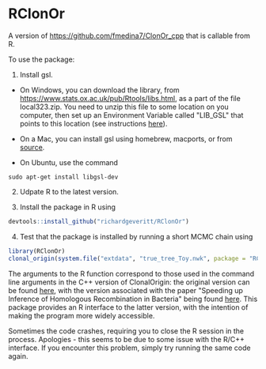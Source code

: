 # RClonOr
A version of https://github.com/fmedina7/ClonOr_cpp that is callable from R.

To use the package:

1. Install gsl.

- On Windows, you can download the library, from https://www.stats.ox.ac.uk/pub/Rtools/libs.html, as a part of the file local323.zip. You need to unzip this file to some location on you computer, then set up an Environment Variable called "LIB_GSL" that points to this location (see instructions [here](https://docs.oracle.com/en/database/oracle/machine-learning/oml4r/1.5.1/oread/creating-and-modifying-environment-variables-on-windows.html)).

- On a Mac, you can install gsl using homebrew, macports, or from [source](https://www.gnu.org/software/gsl/).

- On Ubuntu, use the command

```console
sudo apt-get install libgsl-dev
```

2. Udpate R to the latest version.

3. Install the package in R using

```R
devtools::install_github("richardgeveritt/RClonOr")
```

4. Test that the package is installed by running a short MCMC chain using

```R
library(RClonOr)
clonal_origin(system.file("extdata", "true_tree_Toy.nwk", package = "RClonOr"),system.file("extdata", "simulatedData_Toy.xmfa", package = "RClonOr"),"test_Toy.xml",a="1,1,1,2,2,1,1,1,0,0,0",x=0,y=5000,z=10,D=50,T=10,R=5,m="0.25,100,1")
```

The arguments to the R function correspond to those used in the command line arguments in the C++ version of ClonalOrigin: the original version can be found [here](https://github.com/xavierdidelot/ClonalOrigin), with the version associated with the paper "Speeding up Inference of Homologous Recombination in Bacteria" being found [here](https://github.com/fjmedinaaguayo/ClonOr_cpp). This package provides an R interface to the latter version, with the intention of making the program more widely accessible.

Sometimes the code crashes, requiring you to close the R session in the process. Apologies - this seems to be due to some issue with the R/C++ interface. If you encounter this problem, simply try running the same code again.
